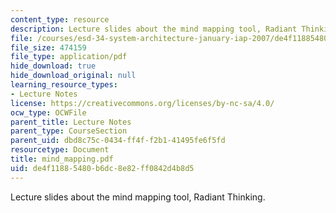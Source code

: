 ```yaml
---
content_type: resource
description: Lecture slides about the mind mapping tool, Radiant Thinking.
file: /courses/esd-34-system-architecture-january-iap-2007/de4f11885480b6dc8e82ff0842d4b8d5_mind_mapping.pdf
file_size: 474159
file_type: application/pdf
hide_download: true
hide_download_original: null
learning_resource_types:
- Lecture Notes
license: https://creativecommons.org/licenses/by-nc-sa/4.0/
ocw_type: OCWFile
parent_title: Lecture Notes
parent_type: CourseSection
parent_uid: dbd8c75c-0434-ff4f-f2b1-41495fe6f5fd
resourcetype: Document
title: mind_mapping.pdf
uid: de4f1188-5480-b6dc-8e82-ff0842d4b8d5
---
```

Lecture slides about the mind mapping tool, Radiant Thinking.
